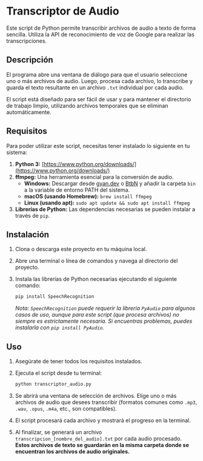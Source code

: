 # Transcriptor de Audio

Este script de Python permite transcribir archivos de audio a texto de forma sencilla. Utiliza la API de reconocimiento de voz de Google para realizar las transcripciones.

## Descripción

El programa abre una ventana de diálogo para que el usuario seleccione uno o más archivos de audio. Luego, procesa cada archivo, lo transcribe y guarda el texto resultante en un archivo `.txt` individual por cada audio.

El script está diseñado para ser fácil de usar y para mantener el directorio de trabajo limpio, utilizando archivos temporales que se eliminan automáticamente.

## Requisitos

Para poder utilizar este script, necesitas tener instalado lo siguiente en tu sistema:

1.  **Python 3:** [https://www.python.org/downloads/](https://www.python.org/downloads/)
2.  **ffmpeg:** Una herramienta esencial para la conversión de audio.
    *   **Windows:** Descargar desde [gyan.dev](https://www.gyan.dev/ffmpeg/builds/) o [BtbN](https://github.com/BtbN/FFmpeg-Builds/releases) y añadir la carpeta `bin` a la variable de entorno PATH del sistema.
    *   **macOS (usando Homebrew):** `brew install ffmpeg`
    *   **Linux (usando apt):** `sudo apt update && sudo apt install ffmpeg`
3.  **Librerías de Python:** Las dependencias necesarias se pueden instalar a través de `pip`.

## Instalación

1.  Clona o descarga este proyecto en tu máquina local.
2.  Abre una terminal o línea de comandos y navega al directorio del proyecto.
3.  Instala las librerías de Python necesarias ejecutando el siguiente comando:

    ```bash
    pip install SpeechRecognition
    ```

    *Nota: `SpeechRecognition` puede requerir la librería `PyAudio` para algunos casos de uso, aunque para este script (que procesa archivos) no siempre es estrictamente necesaria. Si encuentras problemas, puedes instalarla con `pip install PyAudio`.*

## Uso

1.  Asegúrate de tener todos los requisitos instalados.
2.  Ejecuta el script desde tu terminal:

    ```bash
    python transcriptor_audio.py
    ```

3.  Se abrirá una ventana de selección de archivos. Elige uno o más archivos de audio que desees transcribir (formatos comunes como `.mp3`, `.wav`, `.opus`, `.m4a`, etc., son compatibles).
4.  El script procesará cada archivo y mostrará el progreso en la terminal.
5.  Al finalizar, se generará un archivo `transcripcion_[nombre_del_audio].txt` por cada audio procesado. **Estos archivos de texto se guardarán en la misma carpeta donde se encuentran los archivos de audio originales.**
